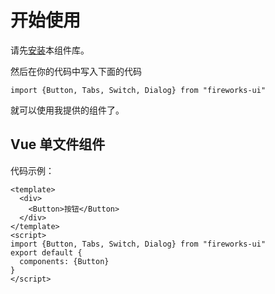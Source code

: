 # 开始使用
请先[安装](/doc/install)本组件库。

然后在你的代码中写入下面的代码

```
import {Button, Tabs, Switch, Dialog} from "fireworks-ui"
```

就可以使用我提供的组件了。

## Vue 单文件组件

代码示例：

```
<template>
  <div>
    <Button>按钮</Button>
  </div>
</template>
<script>
import {Button, Tabs, Switch, Dialog} from "fireworks-ui"
export default {
  components: {Button}
}
</script>
```